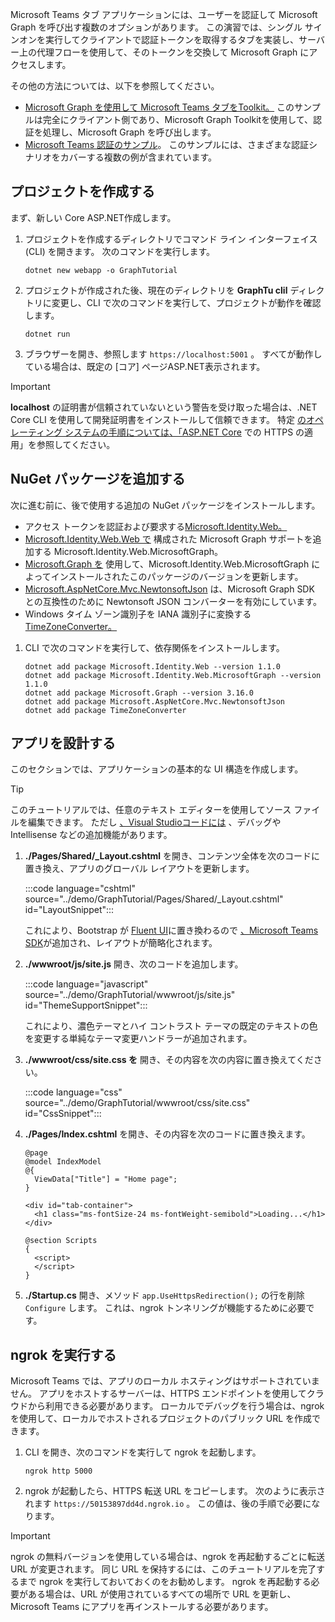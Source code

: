<!-- markdownlint-disable MD002 MD041 -->

Microsoft Teams タブ アプリケーションには、ユーザーを認証して Microsoft Graph を呼び出す複数のオプションがあります。 この演習では、シングル サインオンを実行してクライアントで[](/microsoftteams/platform/tabs/how-to/authentication/auth-aad-sso)認証トークンを取得するタブを実装し、サーバー上の代理フローを使用[](/azure/active-directory/develop/v2-oauth2-on-behalf-of-flow)して、そのトークンを交換して Microsoft Graph にアクセスします。

その他の方法については、以下を参照してください。

- [Microsoft Graph を使用して Microsoft Teams タブをToolkit。](/graph/toolkit/get-started/build-a-microsoft-teams-tab) このサンプルは完全にクライアント側であり、Microsoft Graph Toolkitを使用して、認証を処理し、Microsoft Graph を呼び出します。
- [Microsoft Teams 認証のサンプル](https://github.com/OfficeDev/microsoft-teams-sample-auth-node)。 このサンプルには、さまざまな認証シナリオをカバーする複数の例が含まれています。

## <a name="create-the-project"></a>プロジェクトを作成する

まず、新しい Core ASP.NET作成します。

1. プロジェクトを作成するディレクトリでコマンド ライン インターフェイス (CLI) を開きます。 次のコマンドを実行します。

    ```Shell
    dotnet new webapp -o GraphTutorial
    ```

1. プロジェクトが作成された後、現在のディレクトリを **GraphTu clil** ディレクトリに変更し、CLI で次のコマンドを実行して、プロジェクトが動作を確認します。

    ```Shell
    dotnet run
    ```

1. ブラウザーを開き、参照します `https://localhost:5001` 。 すべてが動作している場合は、既定の [コア] ページASP.NET表示されます。

> [!IMPORTANT]
> **localhost** の証明書が信頼されていないという警告を受け取った場合は、.NET Core CLI を使用して開発証明書をインストールして信頼できます。 特定 [のオペレーティング システムの手順については、「ASP.NET Core](/aspnet/core/security/enforcing-ssl?view=aspnetcore-3.1) での HTTPS の適用」を参照してください。

## <a name="add-nuget-packages"></a>NuGet パッケージを追加する

次に進む前に、後で使用する追加の NuGet パッケージをインストールします。

- アクセス トークンを認証および要求する[Microsoft.Identity.Web。](https://www.nuget.org/packages/Microsoft.Identity.Web/)
- [Microsoft.Identity.Web.Web で](https://www.nuget.org/packages/Microsoft.Identity.Web.MicrosoftGraph/) 構成された Microsoft Graph サポートを追加する Microsoft.Identity.Web.MicrosoftGraph。
- [Microsoft.Graph を](https://www.nuget.org/packages/Microsoft.Graph/) 使用して、Microsoft.Identity.Web.MicrosoftGraph によってインストールされたこのパッケージのバージョンを更新します。
- [Microsoft.AspNetCore.Mvc.NewtonsoftJson](https://www.nuget.org/packages/Microsoft.AspNetCore.Mvc.NewtonsoftJson/) は、Microsoft Graph SDK との互換性のために Newtonsoft JSON コンバーターを有効にしています。
- Windows タイム ゾーン識別子を IANA 識別子に変換する[TimeZoneConverter。](https://github.com/mj1856/TimeZoneConverter)

1. CLI で次のコマンドを実行して、依存関係をインストールします。

    ```Shell
    dotnet add package Microsoft.Identity.Web --version 1.1.0
    dotnet add package Microsoft.Identity.Web.MicrosoftGraph --version 1.1.0
    dotnet add package Microsoft.Graph --version 3.16.0
    dotnet add package Microsoft.AspNetCore.Mvc.NewtonsoftJson
    dotnet add package TimeZoneConverter
    ```

## <a name="design-the-app"></a>アプリを設計する

このセクションでは、アプリケーションの基本的な UI 構造を作成します。

> [!TIP]
> このチュートリアルでは、任意のテキスト エディターを使用してソース ファイルを編集できます。 ただし [、Visual Studioコードには](https://code.visualstudio.com/) 、デバッグや Intellisense などの追加機能があります。

1. **./Pages/Shared/_Layout.cshtml** を開き、コンテンツ全体を次のコードに置き換え、アプリのグローバル レイアウトを更新します。

    :::code language="cshtml" source="../demo/GraphTutorial/Pages/Shared/_Layout.cshtml" id="LayoutSnippet":::

    これにより、Bootstrap が [Fluent UI](https://developer.microsoft.com/fluentui)に置き換わるので [、Microsoft Teams SDK](/javascript/api/overview/msteams-client)が追加され、レイアウトが簡略化されます。

1. **./wwwroot/js/site.js** 開き、次のコードを追加します。

    :::code language="javascript" source="../demo/GraphTutorial/wwwroot/js/site.js" id="ThemeSupportSnippet":::

    これにより、濃色テーマとハイ コントラスト テーマの既定のテキストの色を変更する単純なテーマ変更ハンドラーが追加されます。

1. **./wwwroot/css/site.css を** 開き、その内容を次の内容に置き換えてください。

    :::code language="css" source="../demo/GraphTutorial/wwwroot/css/site.css" id="CssSnippet":::

1. **./Pages/Index.cshtml** を開き、その内容を次のコードに置き換えます。

    ```cshtml
    @page
    @model IndexModel
    @{
      ViewData["Title"] = "Home page";
    }

    <div id="tab-container">
      <h1 class="ms-fontSize-24 ms-fontWeight-semibold">Loading...</h1>
    </div>

    @section Scripts
    {
      <script>
      </script>
    }
    ```

1. **./Startup.cs** 開き、メソッド `app.UseHttpsRedirection();` の行を削除 `Configure` します。 これは、ngrok トンネリングが機能するために必要です。

## <a name="run-ngrok"></a>ngrok を実行する

Microsoft Teams では、アプリのローカル ホスティングはサポートされていません。 アプリをホストするサーバーは、HTTPS エンドポイントを使用してクラウドから利用できる必要があります。 ローカルでデバッグを行う場合は、ngrok を使用して、ローカルでホストされるプロジェクトのパブリック URL を作成できます。

1. CLI を開き、次のコマンドを実行して ngrok を起動します。

    ```Shell
    ngrok http 5000
    ```

1. ngrok が起動したら、HTTPS 転送 URL をコピーします。 次のように表示されます `https://50153897dd4d.ngrok.io` 。 この値は、後の手順で必要になります。

> [!IMPORTANT]
> ngrok の無料バージョンを使用している場合は、ngrok を再起動するごとに転送 URL が変更されます。 同じ URL を保持するには、このチュートリアルを完了するまで ngrok を実行しておいておくのをお勧めします。 ngrok を再起動する必要がある場合は、URL が使用されているすべての場所で URL を更新し、Microsoft Teams にアプリを再インストールする必要があります。
